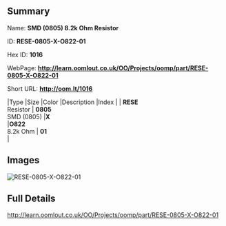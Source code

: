 

## Summary
 
Name: __SMD (0805) 8.2k Ohm Resistor__

ID: __RESE-0805-X-O822-01__

Hex ID: __1016__

WebPage: __http://learn.oomlout.co.uk/OO/Projects/oomp/part/RESE-0805-X-O822-01__

Short URL: __http://oom.lt/1016__


|Type   |Size   |Color   |Description   |Index   |
| __RESE__ <br>Resistor  | __0805__<br>SMD (0805)   |__X__<br>    |__O822__<br>8.2k Ohm    | __01__<br>  |


## Images
![RESE-0805-X-O822-01](http://oomlout.com/oomp-gen/parts/RESE-0805-X-O822-01/RESE-0805-X-O822-01_420.jpg)

## Full Details

 http://learn.oomlout.co.uk/OO/Projects/oomp/part/RESE-0805-X-O822-01

